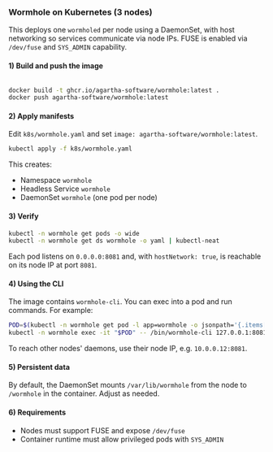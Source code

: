### Wormhole on Kubernetes (3 nodes)

This deploys one `wormholed` per node using a DaemonSet, with host networking so services communicate via node IPs. FUSE is enabled via `/dev/fuse` and `SYS_ADMIN` capability.

#### 1) Build and push the image
```bash

docker build -t ghcr.io/agartha-software/wormhole:latest .
docker push agartha-software/wormhole:latest
```

#### 2) Apply manifests

Edit `k8s/wormhole.yaml` and set `image: agartha-software/wormhole:latest`.

```bash
kubectl apply -f k8s/wormhole.yaml
```

This creates:

- Namespace `wormhole`
- Headless Service `wormhole`
- DaemonSet `wormhole` (one pod per node)

#### 3) Verify

```bash
kubectl -n wormhole get pods -o wide
kubectl -n wormhole get ds wormhole -o yaml | kubectl-neat
```

Each pod listens on `0.0.0.0:8081` and, with `hostNetwork: true`, is reachable on its node IP at port `8081`.

#### 4) Using the CLI

The image contains `wormhole-cli`. You can exec into a pod and run commands. For example:

```bash
POD=$(kubectl -n wormhole get pod -l app=wormhole -o jsonpath='{.items[0].metadata.name}')
kubectl -n wormhole exec -it "$POD" -- /bin/wormhole-cli 127.0.0.1:8081 status
```

To reach other nodes' daemons, use their node IP, e.g. `10.0.0.12:8081`.

#### 5) Persistent data

By default, the DaemonSet mounts `/var/lib/wormhole` from the node to `/wormhole` in the container. Adjust as needed.

#### 6) Requirements

- Nodes must support FUSE and expose `/dev/fuse`
- Container runtime must allow privileged pods with `SYS_ADMIN`

